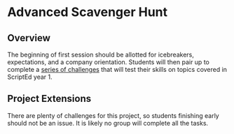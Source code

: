 # Advanced Scavenger Hunt


## Overview
The beginning of first session should be allotted for icebreakers, expectations, and a company orientation. Students will then pair up to complete a [series of challenges](clues.md) that will test their skills on topics covered in ScriptEd year 1. 


## Project Extensions
There are plenty of challenges for this project, so students finishing early should not be an issue. It is likely no group will complete all the tasks.





